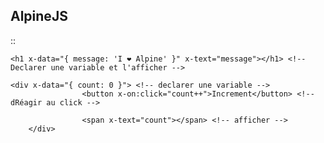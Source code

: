 ## AlpineJS


::
    
    <h1 x-data="{ message: 'I ❤️ Alpine' }" x-text="message"></h1> <!-- Declarer une variable et l'afficher -->
    
    <div x-data="{ count: 0 }"> <!-- declarer une variable -->
					<button x-on:click="count++">Increment</button> <!-- dRéagir au click -->
			
					<span x-text="count"></span> <!-- afficher -->
		</div>
